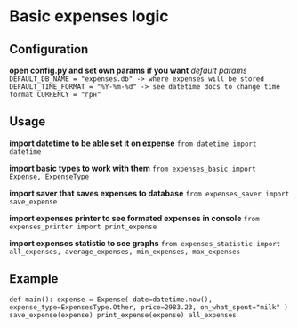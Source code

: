 # Basic expenses logic #

## Configuration ##
**open config.py and set own params if you want**
_default params_
`
DEFAULT_DB_NAME = "expenses.db" -> where expenses will be stored
DEFAULT_TIME_FORMAT = "%Y-%m-%d" -> see datetime docs to change time format
CURRENCY = "грн"
`


## Usage ##
**import datetime to be able set it on expense**
`from datetime import datetime`

**import basic types to work with them**
`from expenses_basic import Expense, ExpenseType`

**import saver that saves expenses to database**
`from expenses_saver import save_expense`

**import expenses printer to see formated expenses in console**
`from expenses_printer import print_expense`

**import expenses statistic to see graphs**
`from expenses_statistic import all_expenses, average_expenses, min_expenses, max_expenses`

## Example ##
`
def main():
	expense = Expense(
		date=datetime.now(),
		expense_type=ExpensesType.Other,
		price=2983.23,
		on_what_spent="milk"
	)
	save_expense(expense)
	print_expense(expense)
	all_expenses
`